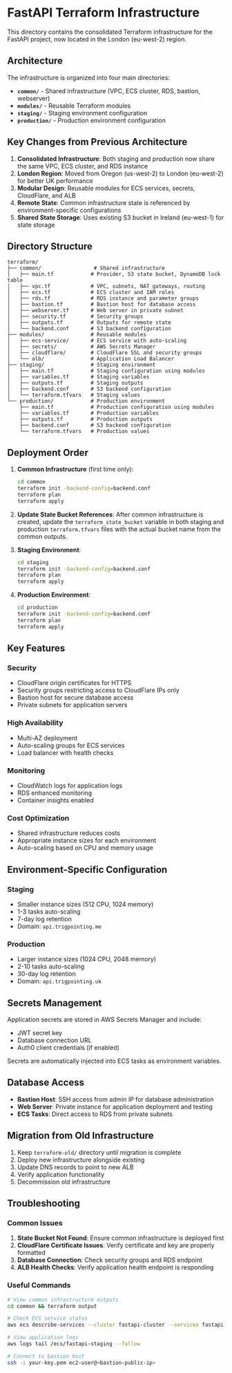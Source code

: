 # FastAPI Terraform Infrastructure

This directory contains the consolidated Terraform infrastructure for the FastAPI project, now located in the London (eu-west-2) region.

## Architecture

The infrastructure is organized into four main directories:

- **`common/`** - Shared infrastructure (VPC, ECS cluster, RDS, bastion, webserver)
- **`modules/`** - Reusable Terraform modules
- **`staging/`** - Staging environment configuration
- **`production/`** - Production environment configuration

## Key Changes from Previous Architecture

1. **Consolidated Infrastructure**: Both staging and production now share the same VPC, ECS cluster, and RDS instance
2. **London Region**: Moved from Oregon (us-west-2) to London (eu-west-2) for better UK performance
3. **Modular Design**: Reusable modules for ECS services, secrets, CloudFlare, and ALB
4. **Remote State**: Common infrastructure state is referenced by environment-specific configurations
5. **Shared State Storage**: Uses existing S3 bucket in Ireland (eu-west-1) for state storage

## Directory Structure

```
terraform/
├── common/                 # Shared infrastructure
│   ├── main.tf            # Provider, S3 state bucket, DynamoDB lock table
│   ├── vpc.tf             # VPC, subnets, NAT gateways, routing
│   ├── ecs.tf             # ECS cluster and IAM roles
│   ├── rds.tf             # RDS instance and parameter groups
│   ├── bastion.tf         # Bastion host for database access
│   ├── webserver.tf       # Web server in private subnet
│   ├── security.tf        # Security groups
│   ├── outputs.tf         # Outputs for remote state
│   └── backend.conf       # S3 backend configuration
├── modules/               # Reusable modules
│   ├── ecs-service/       # ECS service with auto-scaling
│   ├── secrets/           # AWS Secrets Manager
│   ├── cloudflare/        # CloudFlare SSL and security groups
│   └── alb/               # Application Load Balancer
├── staging/               # Staging environment
│   ├── main.tf            # Staging configuration using modules
│   ├── variables.tf       # Staging variables
│   ├── outputs.tf         # Staging outputs
│   ├── backend.conf       # S3 backend configuration
│   └── terraform.tfvars   # Staging values
└── production/            # Production environment
    ├── main.tf            # Production configuration using modules
    ├── variables.tf       # Production variables
    ├── outputs.tf         # Production outputs
    ├── backend.conf       # S3 backend configuration
    └── terraform.tfvars   # Production values
```

## Deployment Order

1. **Common Infrastructure** (first time only):
   ```bash
   cd common
   terraform init -backend-config=backend.conf
   terraform plan
   terraform apply
   ```

2. **Update State Bucket References**:
   After common infrastructure is created, update the `terraform_state_bucket` variable in both staging and production `terraform.tfvars` files with the actual bucket name from the common outputs.

3. **Staging Environment**:
   ```bash
   cd staging
   terraform init -backend-config=backend.conf
   terraform plan
   terraform apply
   ```

4. **Production Environment**:
   ```bash
   cd production
   terraform init -backend-config=backend.conf
   terraform plan
   terraform apply
   ```

## Key Features

### Security
- CloudFlare origin certificates for HTTPS
- Security groups restricting access to CloudFlare IPs only
- Bastion host for secure database access
- Private subnets for application servers

### High Availability
- Multi-AZ deployment
- Auto-scaling groups for ECS services
- Load balancer with health checks

### Monitoring
- CloudWatch logs for application logs
- RDS enhanced monitoring
- Container insights enabled

### Cost Optimization
- Shared infrastructure reduces costs
- Appropriate instance sizes for each environment
- Auto-scaling based on CPU and memory usage

## Environment-Specific Configuration

### Staging
- Smaller instance sizes (512 CPU, 1024 memory)
- 1-3 tasks auto-scaling
- 7-day log retention
- Domain: `api.trigpointing.me`

### Production
- Larger instance sizes (1024 CPU, 2048 memory)
- 2-10 tasks auto-scaling
- 30-day log retention
- Domain: `api.trigpointing.uk`

## Secrets Management

Application secrets are stored in AWS Secrets Manager and include:
- JWT secret key
- Database connection URL
- Auth0 client credentials (if enabled)

Secrets are automatically injected into ECS tasks as environment variables.

## Database Access

- **Bastion Host**: SSH access from admin IP for database administration
- **Web Server**: Private instance for application deployment and testing
- **ECS Tasks**: Direct access to RDS from private subnets

## Migration from Old Infrastructure

1. Keep `terraform-old/` directory until migration is complete
2. Deploy new infrastructure alongside existing
3. Update DNS records to point to new ALB
4. Verify application functionality
5. Decommission old infrastructure

## Troubleshooting

### Common Issues

1. **State Bucket Not Found**: Ensure common infrastructure is deployed first
2. **CloudFlare Certificate Issues**: Verify certificate and key are properly formatted
3. **Database Connection**: Check security groups and RDS endpoint
4. **ALB Health Checks**: Verify application health endpoint is responding

### Useful Commands

```bash
# View common infrastructure outputs
cd common && terraform output

# Check ECS service status
aws ecs describe-services --cluster fastapi-cluster --services fastapi-staging-service

# View application logs
aws logs tail /ecs/fastapi-staging --follow

# Connect to bastion host
ssh -i your-key.pem ec2-user@<bastion-public-ip>
```
